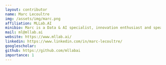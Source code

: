 ```yaml
---
layout: contributor
name: Marc Lecoultre
img: /assets/img/marc.png
affiliation: MLLab.AI
minibio: Marc is a Data & AI specialist, innovation enthusiast and speaker. He is leading the Open Code initiative that aims to produce the digital building blocks (six software packages) that compose the FG-AI4H Assessment Platform. He is also chairing the Working Group on Data and AI solution ​handling. This Working Group focuses on the operational aspects of data processing throughout the data lifecycle. It works on the definition of best practices, establishes processes and related policies, and creates reference documents.
mail: ml@mllab.ai
website: https://www.mllab.ai/
linkedin: https://www.linkedin.com/in/marc-lecoultre/
googlescholar: 
github: https://github.com/mllabai
importance: 1
---
```

